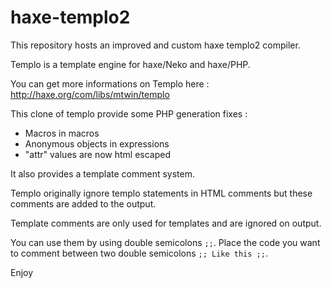 haxe-templo2
============

This repository hosts an improved and custom haxe templo2 compiler.

Templo is a template engine for haxe/Neko and haxe/PHP.

You can get more informations on Templo here : http://haxe.org/com/libs/mtwin/templo

This clone of templo provide some PHP generation fixes :
- Macros in macros
- Anonymous objects in expressions
- "attr" values are now html escaped

It also provides a template comment system.

Templo originally ignore templo statements in HTML comments but these comments are added to the output.

Template comments are only used for templates and are ignored on output.

You can use them by using double semicolons `;;`. Place the code you want to comment between two double semicolons `;; Like this ;;`.

Enjoy